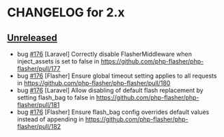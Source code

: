 # CHANGELOG for 2.x

## [Unreleased](https://github.com/php-flasher/php-flasher/compare/v2.0.0...2.x)

* bug [#176](https://github.com/php-flasher/php-flasher/issues/176) [Laravel] Correctly disable FlasherMiddleware when inject_assets is set to false in https://github.com/php-flasher/php-flasher/pull/177
* bug [#176](https://github.com/php-flasher/php-flasher/issues/176) [Flasher] Ensure global timeout setting applies to all requests in https://github.com/php-flasher/php-flasher/pull/180
* bug [#176](https://github.com/php-flasher/php-flasher/issues/176) [Laravel] Allow disabling of default flash replacement by setting flash_bag to false in https://github.com/php-flasher/php-flasher/pull/181
* bug [#176](https://github.com/php-flasher/php-flasher/issues/176) [Flasher] Ensure flash_bag config overrides default values instead of appending in https://github.com/php-flasher/php-flasher/pull/182
